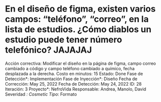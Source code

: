 # En el diseño de figma, existen varios campos: “teléfono”, “correo”, en la lista de estudios. ¿Cómo diablos un estudio puede tener número telefónico? JAJAJAJ

Acción correctiva: Modificar el diseño en la página de figma, campo correo cambiado a código y campo teléfono cambiado a químico, fecha desplazada a la derecha.
Costo en minutos: 15
Estado: Done
Fase de Detección*: Implementación
Fase de Inyección*: Diseño
Fecha de Corrección: May 25, 2022
Fecha de Detección: May 24, 2022
ID: 28
Iteración: 3
Proyecto*: NefroVida
Responsable: Andrea, Manolo, David
Severidad *: Cosmetic
Tipo*: Formato